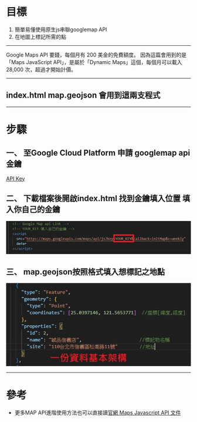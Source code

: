 # 目標
1. 簡單易懂使用原生js串聯googlemap API
2. 在地圖上標記所需的點
****
Google Maps API 要錢，每個月有 200 美金的免費額度。
因為這篇會用到的是「Maps JavaScript API」，是屬於「Dynamic Maps」這個，每個月可以載入 28,000 次，超過才開始計價。
****
## index.html map.geojson 會用到這兩支程式
****
# 步驟
## 一、 至Google Cloud Platform 申請 googlemap api 金鑰
[API Key](https://cloud.google.com/console/google/maps-apis/overview?hl=zh-tw)
## 二、 下載檔案後開啟index.html  找到金鑰填入位置  填入你自己的金鑰
![image](https://github.com/bearlong/googlemapAPI/blob/main/1.jpg)
## 三、 map.geojson按照格式填入想標記之地點
![image](https://github.com/bearlong/googlemapAPI/blob/main/2.jpg)
****
# 參考
*  更多MAP API進階使用方法也可以直接讀[官網 Maps Javascript API 文件](https://developers.google.com/maps/documentation/javascript/overview)
